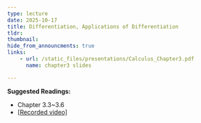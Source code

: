 ```yaml
---
type: lecture
date: 2025-10-17
title: Differentiation, Applications of Differentiation
tldr: 
thumbnail: 
hide_from_announcments: true
links: 
    - url: /static_files/presentations/Calculus_Chapter3.pdf
      name: chapter3 slides

---
```

**Suggested Readings:**
- Chapter 3.3~3.6
- [[Recorded video]](https://www.youtube.com/playlist?list=PLHNZtBNWQ-86O_49nUpdpjGwP9NNwN0E1)
